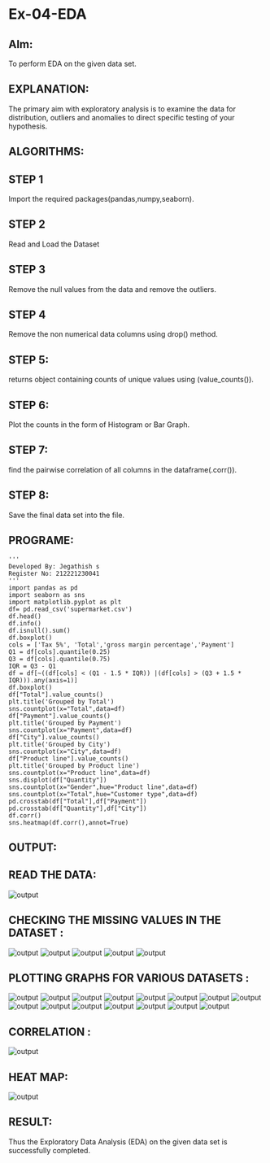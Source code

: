 # Ex-04-EDA

## AIm:
To perform EDA on the given data set.

## EXPLANATION:
The primary aim with exploratory analysis is to examine the data for distribution, outliers and anomalies to direct specific testing of your hypothesis.

## ALGORITHMS:
## STEP 1
Import the required packages(pandas,numpy,seaborn).

## STEP 2
Read and Load the Dataset

## STEP 3
Remove the null values from the data and remove the outliers.

## STEP 4
Remove the non numerical data columns using drop() method.

## STEP 5:
returns object containing counts of unique values using (value_counts()).

## STEP 6:
Plot the counts in the form of Histogram or Bar Graph.

## STEP 7:
find the pairwise correlation of all columns in the dataframe(.corr()).

## STEP 8:
Save the final data set into the file.

## PROGRAME:
```
'''
Developed By: Jegathish s
Register No: 212221230041
'''
import pandas as pd 
import seaborn as sns
import matplotlib.pyplot as plt
df= pd.read_csv('supermarket.csv')
df.head()
df.info()
df.isnull().sum()
df.boxplot()
cols = ['Tax 5%', 'Total','gross margin percentage','Payment']
Q1 = df[cols].quantile(0.25)
Q3 = df[cols].quantile(0.75)
IQR = Q3 - Q1
df = df[~((df[cols] < (Q1 - 1.5 * IQR)) |(df[cols] > (Q3 + 1.5 * IQR))).any(axis=1)]
df.boxplot()
df["Total"].value_counts()
plt.title('Grouped by Total')
sns.countplot(x="Total",data=df)
df["Payment"].value_counts()
plt.title('Grouped by Payment')
sns.countplot(x="Payment",data=df)
df["City"].value_counts()
plt.title('Grouped by City')
sns.countplot(x="City",data=df)
df["Product line"].value_counts()
plt.title('Grouped by Product line')
sns.countplot(x="Product line",data=df)
sns.displot(df["Quantity"])
sns.countplot(x="Gender",hue="Product line",data=df)
sns.countplot(x="Total",hue="Customer type",data=df)
pd.crosstab(df["Total"],df["Payment"])
pd.crosstab(df["Quantity"],df["City"])
df.corr()
sns.heatmap(df.corr(),annot=True)
```

## OUTPUT:
## READ THE DATA:
![output](o1.png)
## CHECKING THE MISSING VALUES IN THE DATASET :
![output](o2.png)
![output](o3.png)
![output](o4.png)
![output](o5.png)
![output](o6.png)
## PLOTTING GRAPHS FOR VARIOUS DATASETS :
![output](o7.png)
![output](o8.png)
![output](o9.png)
![output](o10.png)
![output](o11.png)
![output](o12.png)
![output](o13.png)
![output](o14.png)
![output](o15.png)
![output](o16.png)
![output](o17.png)
![output](o18.png)
![output](o19.png)
![output](o20.png)
![output](o21.png)
## CORRELATION :
![output](o22.png)
## HEAT MAP:
![output](o23.png)

## RESULT:
Thus the Exploratory Data Analysis (EDA) on the given data set is successfully completed.